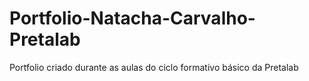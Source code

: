 # Portfolio-Natacha-Carvalho-Pretalab
Portfolio criado durante as aulas do ciclo formativo  básico da Pretalab
